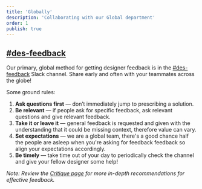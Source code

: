 ```yaml
---
title: 'Globally'
description: 'Collaborating with our Global department'
order: 1
publish: true
---
```


## [#des-feedback](https://liferay.slack.com/messages/CLARSSP9D)

Our primary, global method for getting designer feedback is in the [#des-feedback](https://liferay.slack.com/messages/CLARSSP9D) Slack channel. Share early and often with your teammates across the globe!

Some ground rules:

1. **Ask questions first** — don’t immediately jump to prescribing a solution.
1. **Be relevant** — if people ask for specific feedback, ask relevant questions and give relevant feedback.
1. **Take it or leave it** — general feedback is requested and given with the understanding that it could be missing context, therefore value can vary.
1. **Set expectations** — we are a global team, there's a good chance half the people are asleep when you're asking for feedback feedback so align your expectations accordingly.
1. **Be timely** — take time out of your day to periodically check the channel and give your fellow designer some help!

_Note: Review the [Critique page](../locally/critique) for more in-depth recommendations for effective feedback._
